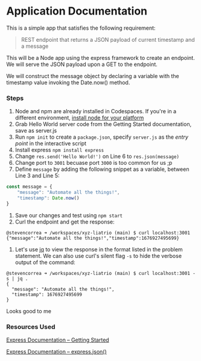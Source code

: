 # Application Documentation

This is a simple app that satisfies the following requirement:
> REST endpoint that returns a JSON payload of current timestamp and a message

This will be a Node app using the express framework to create an endpoint. We will serve the JSON payload upon a GET to the endpoint.

We will construct the message object by declaring a variable with the timestamp value invoking the Date.now() method.

### Steps
1. Node and npm are already installed in Codespaces. If you're in a different environment, [install node for your platform](https://nodejs.org/en/download/)
1. Grab Hello World server code from the Getting Started documentation, save as server.js
1. Run `npm init` to create a `package.json`, specify `server.js` as the _entry point_ in the interactive script
1. Install express `npm install express`
1. Change `res.send('Hello World!')` on Line 6 to `res.json(message)`
1. Change port to `3001` becuase port `3000` is too common for us ;p 
1. Define `message` by adding the following snippet as a variable, between Line 3 and Line 5:
```javascript
const message = {
    "message": "Automate all the things!",
    "timestamp": Date.now()
}
```
1. Save our changes and test using `npm start`
1. Curl the endpoint and get the response:
```shell
@stevencorrea ➜ /workspaces/xyz-liatrio (main) $ curl localhost:3001
{"message":"Automate all the things!","timestamp":1676927495699}
```

1. Let's use [jq](https://stedolan.github.io/jq/download/) to view the response in the format listed in the problem statement. We can also use curl's silent flag `-s` to hide the verbose output of the command:
```shell
@stevencorrea ➜ /workspaces/xyz-liatrio (main) $ curl localhost:3001 -s | jq .
{
  "message": "Automate all the things!",
  "timestamp": 1676927495699
}
```
Looks good to me 

### Resources Used
[Express Documentation – Getting Started](https://expressjs.com/en/starter/hello-world.html)

[Express Documentation – express.json()](https://expressjs.com/en/4x/api.html#express.json)
